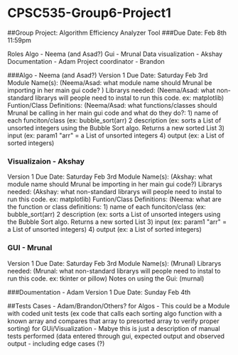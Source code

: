 # CPSC535-Group6-Project1
##Group Project: Algorithm Efficiency Analyzer Tool
###Due Date: Feb 8th 11:59pm

Roles
Algo - Neema (and Asad?)
Gui - Mrunal 
Data visualization - Akshay 
Documentation - Adam
Project coordinator - Brandon

###Algo - Neema (and Asad?)
Version 1 Due Date: Saturday Feb 3rd
Module Name(s): (Neema/Asad: what module name should Mrunal be importing in her main gui code? )
Librarys needed: (Neema/Asad: what non-standard librarys will people need to instal to run this code. ex: matplotlib)
Funtion/Class Definitions: (Neema/Asad: what functions/classes should Mrunal be calling in her main gui code and what do they do?: 
        1) name of each funciton/class (ex: bubble_sort(arr)
        2  description (ex: sorts a List of unsorted integers using the Bubble Sort algo. Returns a new sorted List
        3) input (ex: param1 "arr" = a List of unsorted integers
        4) output (ex: a List of sorted integers)

### Visualizaion - Akshay
Version 1 Due Date: Saturday Feb 3rd
Module Name(s): (Akshay: what module name should Mrunal be importing in her main gui code?)
Librarys needed: (Akshay: what non-standard librarys will people need to instal to run this code. ex: matplotlib)
Funtion/Class Definitions: (Neema: what are the function or class definitions: 
        1) name of each funciton/class (ex: bubble_sort(arr)
        2  description (ex: sorts a List of unsorted integers using the Bubble Sort algo. Returns a new sorted List
        3) input (ex: param1 "arr" = a List of unsorted integers)
        4) output (ex: a List of sorted integers)

### GUI - Mrunal
Version 1 Due Date: Saturday Feb 3rd
Module Name(s): (Mrunal)
Librarys needed: (Mrunal: what non-standard librarys will people need to instal to run this code. ex: tkinter or pillow)
Notes on using the Gui: (murnal) 

###Doumentation - Adam
Version 1 Due Date: Sunday Feb 4th

##Tests Cases - Adam/Brandon/Others?
for Algos - This could be a Module with coded unit tests (ex code that calls each sorting algo function with a known array and compares that array to presorted array to verify proper sorting)
for GUi/Visualization - Mabye this is just a description of manual tests performed (data entered through gui, expected output and observed output - including edge cases (?) 
